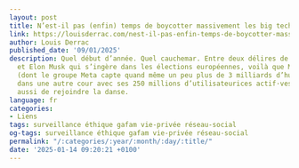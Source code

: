 ```yaml
---
layout: post
title: N’est-il pas (enfin) temps de boycotter massivement les big tech américaines ?
link: https://louisderrac.com/nest-il-pas-enfin-temps-de-boycotter-massivement-les-big-tech-americaines
author: Louis Derrac
published_date: '09/01/2025'
description: Quel début d’année. Quel cauchemar. Entre deux délires de Donald Trump,
  et Elon Musk qui s’ingère dans les élections européennes, voilà que Mark Zuckerberg
  (dont le groupe Meta capte quand même un peu plus de 3 milliards d’humains, X joue
  dans une autre cour avec ses 250 millions d’utilisateurices actif·ves), décide lui
  aussi de rejoindre la danse.
language: fr
categories:
- Liens
tags: surveillance éthique gafam vie-privée réseau-social
og-tags: surveillance éthique gafam vie-privée réseau-social
permalink: "/:categories/:year/:month/:day/:title/"
date: '2025-01-14 09:20:21 +0100'
---
```

